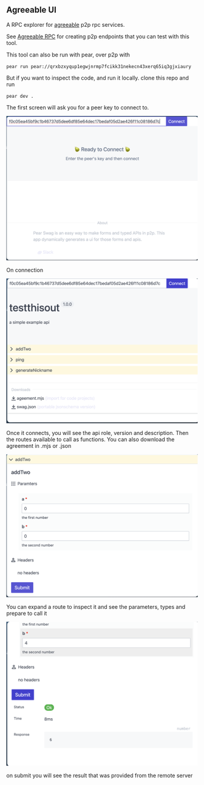 Agreeable UI
------------

A RPC explorer for [agreeable](https://github.com/agree-able/rpc) p2p rpc services. 

See [Agreeable RPC](https://github.com/agree-able/rpc) for creating p2p endpoints that you can test with this tool.

This tool can also be run with pear, over p2p with 

```
pear run pear://qrxbzxyqup1egwjnrmp7fcikk31nekecn43xerq65iq3gjxiaury
```

But if you want to inspect the code, and run it locally. clone this repo and run 

```
pear dev .
```

The first screen will ask you for a peer key to connect to.

![Connect Screen](./assets/ui-1.png)

On connection

![Connect Screen](./assets/ui-2.png)

Once it connects, you will see the api role, version and description. Then the routes available to call as functions. You can also download the agreement in .mjs or .json


![Connect Screen](./assets/ui-3.png)

You can expand a route to inspect it and see the parameters, types and prepare to call it


![Connect Screen](./assets/ui-4.png)

on submit you will see the result that was provided from the remote server





